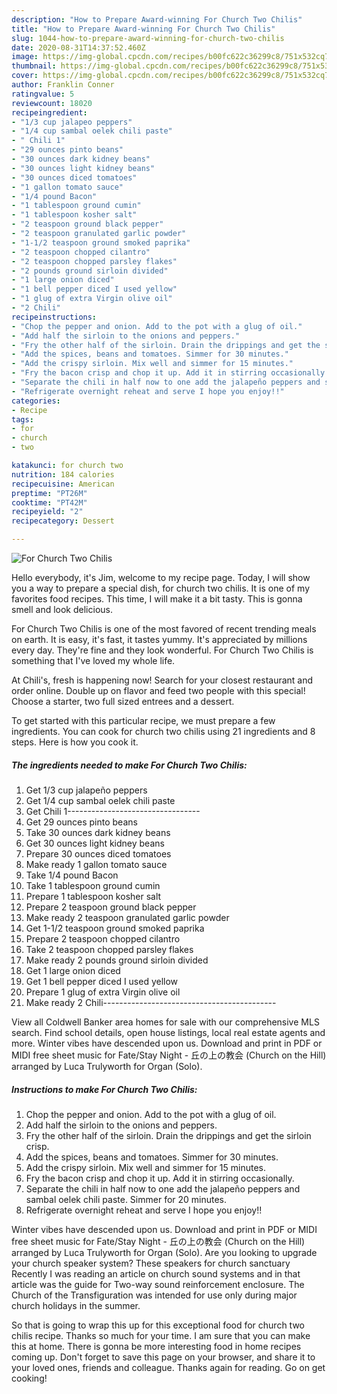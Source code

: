 ```yaml
---
description: "How to Prepare Award-winning For Church Two Chilis"
title: "How to Prepare Award-winning For Church Two Chilis"
slug: 1044-how-to-prepare-award-winning-for-church-two-chilis
date: 2020-08-31T14:37:52.460Z
image: https://img-global.cpcdn.com/recipes/b00fc622c36299c8/751x532cq70/for-church-two-chilis-recipe-main-photo.jpg
thumbnail: https://img-global.cpcdn.com/recipes/b00fc622c36299c8/751x532cq70/for-church-two-chilis-recipe-main-photo.jpg
cover: https://img-global.cpcdn.com/recipes/b00fc622c36299c8/751x532cq70/for-church-two-chilis-recipe-main-photo.jpg
author: Franklin Conner
ratingvalue: 5
reviewcount: 18020
recipeingredient:
- "1/3 cup jalapeo peppers"
- "1/4 cup sambal oelek chili paste"
- " Chili 1"
- "29 ounces pinto beans"
- "30 ounces dark kidney beans"
- "30 ounces light kidney beans"
- "30 ounces diced tomatoes"
- "1 gallon tomato sauce"
- "1/4 pound Bacon"
- "1 tablespoon ground cumin"
- "1 tablespoon kosher salt"
- "2 teaspoon ground black pepper"
- "2 teaspoon granulated garlic powder"
- "1-1/2 teaspoon ground smoked paprika"
- "2 teaspoon chopped cilantro"
- "2 teaspoon chopped parsley flakes"
- "2 pounds ground sirloin divided"
- "1 large onion diced"
- "1 bell pepper diced I used yellow"
- "1 glug of extra Virgin olive oil"
- "2 Chili"
recipeinstructions:
- "Chop the pepper and onion. Add to the pot with a glug of oil."
- "Add half the sirloin to the onions and peppers."
- "Fry the other half of the sirloin. Drain the drippings and get the sirloin crisp."
- "Add the spices, beans and tomatoes. Simmer for 30 minutes."
- "Add the crispy sirloin. Mix well and simmer for 15 minutes."
- "Fry the bacon crisp and chop it up. Add it in stirring occasionally."
- "Separate the chili in half now to one add the jalapeño peppers and sambal oelek chili paste. Simmer for 20 minutes."
- "Refrigerate overnight reheat and serve I hope you enjoy!!"
categories:
- Recipe
tags:
- for
- church
- two

katakunci: for church two 
nutrition: 184 calories
recipecuisine: American
preptime: "PT26M"
cooktime: "PT42M"
recipeyield: "2"
recipecategory: Dessert

---
```



![For Church Two Chilis](https://img-global.cpcdn.com/recipes/b00fc622c36299c8/751x532cq70/for-church-two-chilis-recipe-main-photo.jpg)

Hello everybody, it's Jim, welcome to my recipe page. Today, I will show you a way to prepare a special dish, for church two chilis. It is one of my favorites food recipes. This time, I will make it a bit tasty. This is gonna smell and look delicious.

For Church Two Chilis is one of the most favored of recent trending meals on earth. It is easy, it's fast, it tastes yummy. It's appreciated by millions every day. They're fine and they look wonderful. For Church Two Chilis is something that I've loved my whole life.

At Chili&#39;s, fresh is happening now! Search for your closest restaurant and order online. Double up on flavor and feed two people with this special! Choose a starter, two full sized entrees and a dessert.


To get started with this particular recipe, we must prepare a few ingredients. You can cook for church two chilis using 21 ingredients and 8 steps. Here is how you cook it.

<!--inarticleads1-->

##### The ingredients needed to make For Church Two Chilis:

1. Get 1/3 cup jalapeño peppers
1. Get 1/4 cup sambal oelek chili paste
1. Get  Chili 1---------------------------------
1. Get 29 ounces pinto beans
1. Take 30 ounces dark kidney beans
1. Get 30 ounces light kidney beans
1. Prepare 30 ounces diced tomatoes
1. Make ready 1 gallon tomato sauce
1. Take 1/4 pound Bacon
1. Take 1 tablespoon ground cumin
1. Prepare 1 tablespoon kosher salt
1. Prepare 2 teaspoon ground black pepper
1. Make ready 2 teaspoon granulated garlic powder
1. Get 1-1/2 teaspoon ground smoked paprika
1. Prepare 2 teaspoon chopped cilantro
1. Take 2 teaspoon chopped parsley flakes
1. Make ready 2 pounds ground sirloin divided
1. Get 1 large onion diced
1. Get 1 bell pepper diced I used yellow
1. Prepare 1 glug of extra Virgin olive oil
1. Make ready 2 Chili-------------------------------------------


View all Coldwell Banker area homes for sale with our comprehensive MLS search. Find school details, open house listings, local real estate agents and more. Winter vibes have descended upon us. Download and print in PDF or MIDI free sheet music for Fate/Stay Night - 丘の上の教会 (Church on the Hill) arranged by Luca Trulyworth for Organ (Solo). 

<!--inarticleads2-->

##### Instructions to make For Church Two Chilis:

1. Chop the pepper and onion. Add to the pot with a glug of oil.
1. Add half the sirloin to the onions and peppers.
1. Fry the other half of the sirloin. Drain the drippings and get the sirloin crisp.
1. Add the spices, beans and tomatoes. Simmer for 30 minutes.
1. Add the crispy sirloin. Mix well and simmer for 15 minutes.
1. Fry the bacon crisp and chop it up. Add it in stirring occasionally.
1. Separate the chili in half now to one add the jalapeño peppers and sambal oelek chili paste. Simmer for 20 minutes.
1. Refrigerate overnight reheat and serve I hope you enjoy!!


Winter vibes have descended upon us. Download and print in PDF or MIDI free sheet music for Fate/Stay Night - 丘の上の教会 (Church on the Hill) arranged by Luca Trulyworth for Organ (Solo). Are you looking to upgrade your church speaker system? These speakers for church sanctuary Recently I was reading an article on church sound systems and in that article was the guide for Two-way sound reinforcement enclosure. The Church of the Transfiguration was intended for use only during major church holidays in the summer. 

So that is going to wrap this up for this exceptional food for church two chilis recipe. Thanks so much for your time. I am sure that you can make this at home. There is gonna be more interesting food in home recipes coming up. Don't forget to save this page on your browser, and share it to your loved ones, friends and colleague. Thanks again for reading. Go on get cooking!
